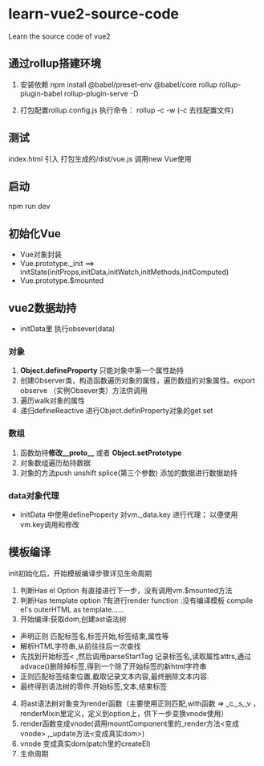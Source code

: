 # learn-vue2-source-code
Learn the source code of vue2

## 通过rollup搭建环境
1. 安装依赖
npm install @babel/preset-env @babel/core rollup rollup-plugin-babel rollup-plugin-serve -D

2. 打包配置rollup.config.js
执行命令： rollup -c -w     (-c 去找配置文件)

## 测试
index.html 引入 打包生成的/dist/vue.js 调用new Vue使用

## 启动
npm run dev

## 初始化Vue
+ Vue对象封装 
+ Vue.prototype._init ==> initState(initProps,initData,initWatch,initMethods,initComputed)
+ Vue.prototype.$mounted

## vue2数据劫持
+ initData里 执行obsever(data)
### 对象

1. **Object.defineProperty** 只能对象中第一个属性劫持
1. 创建Observer类，构造函数遍历对象的属性，遍历数组的对象属性。export observe （实例Obsever类）方法供调用
2. 遍历walk对象的属性
3. 递归defineReactive 进行Object.definProperty对象的get set 

### 数组
1. 函数劫持**修改__proto__** 或者 **Object.setPrototype**
2. 对象数组遍历劫持数据
3. 对象的方法push unshift splice(第三个参数) 添加的数据进行数据劫持

### data对象代理
+ initData 中使用defineProperty 对vm._data.key 进行代理； 以便使用vm.key调用和修改

## 模板编译
init初始化后，开始模板编译步骤详见生命周期
1. 判断Has el Option 有直接进行下一步，没有调用vm.$mounted方法
2. 判断Has template option ?有进行render function :没有编译模板 compile el's outerHTML as template......
3. 开始编译:获取dom,创建ast语法树

+ 声明正则 匹配标签名,标签开始,标签结束,属性等
+ 解析HTML字符串,从前往往后一次查找
+ 先找到开始标签< ,然后调用parseStartTag 记录标签名,读取属性attrs,通过advace()删除掉标签,得到一个除了开始标签的新html字符串
+ 正则匹配标签结束位置,截取记录文本内容,最终删除文本内容.
+ 最终得到语法树的零件:开始标签,文本,结束标签
4. 将ast语法树对象变为render函数（主要使用正则匹配,with函数 => _c,_s,_v ，renderMixin里定义，定义到option上，供下一步变换vnode使用） 
5. render函数变成vnode(调用mountComponent里的_render方法<变成vnode> ,_update方法<变成真实dom>)
6. vnode 变成真实dom(patch里的createEl)
7. 生命周期
